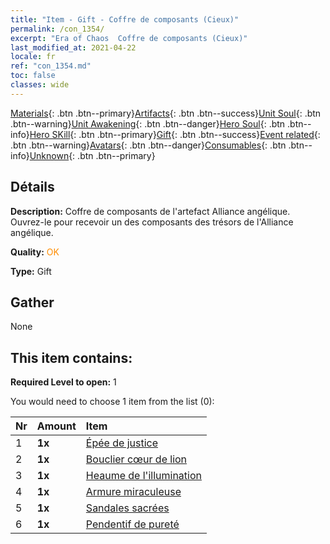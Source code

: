 ```yaml
---
title: "Item - Gift - Coffre de composants (Cieux)"
permalink: /con_1354/
excerpt: "Era of Chaos  Coffre de composants (Cieux)"
last_modified_at: 2021-04-22
locale: fr
ref: "con_1354.md"
toc: false
classes: wide
---
```

 [Materials](/ItemsFR/){: .btn .btn--primary}[Artifacts](/ItemsFR/Artifacts/){: .btn .btn--success}[Unit Soul](/ItemsFR/UnitSoul/){: .btn .btn--warning}[Unit Awakening](/ItemsFR/UnitAwakening/){: .btn .btn--danger}[Hero Soul](/ItemsFR/HeroSoul/){: .btn .btn--info}[Hero SKill](/ItemsFR/HeroSkill/){: .btn .btn--primary}[Gift](/ItemsFR/Gift/){: .btn .btn--success}[Event related](/ItemsFR/Events/){: .btn .btn--warning}[Avatars](/ItemsFR/Avatars/){: .btn .btn--danger}[Consumables](/ItemsFR/Consumables/){: .btn .btn--info}[Unknown](/ItemsFR/Unknown/){: .btn .btn--primary}

## Détails
 **Description:** Coffre de composants de l'artefact Alliance angélique. Ouvrez-le pour recevoir un des composants des trésors de l'Alliance angélique.

 **Quality:** <span style="color: #FF8C00">OK</span>

 **Type:** Gift

## Gather

  None

## This item contains:

 **Required Level to open:** 1

 You would need to choose 1 item from the list (0):

  | Nr | Amount |     Item    |
  |:---|:-------|:------------|
  | 1 |  **1x** | [Épée de justice](/fr/Items/art_150/) |  | 
  | 2 |  **1x** | [Bouclier cœur de lion](/fr/Items/art_151/) |  | 
  | 3 |  **1x** | [Heaume de l'illumination](/fr/Items/art_152/) |  | 
  | 4 |  **1x** | [Armure miraculeuse](/fr/Items/art_153/) |  | 
  | 5 |  **1x** | [Sandales sacrées](/fr/Items/art_154/) |  | 
  | 6 |  **1x** | [Pendentif de pureté](/fr/Items/art_155/) |  | 

